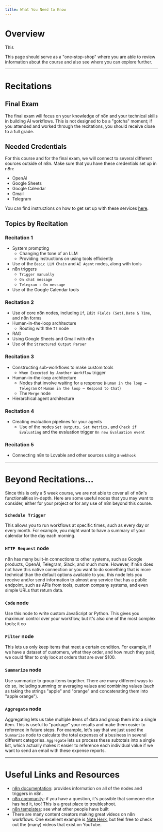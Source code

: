 ```yaml
---
title: What You Need to Know
---
```

# Overview

This 

This page should serve as a "one-stop-shop" where you are able to review information about the course and also see where you can explore further. 

---
# Recitations

## Final Exam

The final exam will focus on your knowledge of n8n and your technical skills in building AI workflows. This is not designed to be a "gotcha" moment; if you attended and worked through the recitations, you should receive close to a full grade. 
## Needed Credentials

For this course and for the final exam, we will connect to several different sources outside of n8n. Make sure that you have these credentials set up in n8n:

- OpenAI
- Google Sheets
- Google Calendar
- Gmail
- Telegram

You can find instructions on how to get set up with these services [here](access_instructions).
## Topics by Recitation
### Recitation 1
- System prompting
    - Changing the tone of an LLM
    - Providing instructions on using tools efficiently
- Use of the `Basic LLM Chain` and `AI Agent` nodes, along with tools
- n8n triggers 
	- `Trigger manually`
	- `On chat message`
	- `Telegram → On message`
- Use of the Google Calendar tools
### Recitation 2
- Use of core n8n nodes, including `If`, `Edit Fields (Set)`, `Date & Time`, and n8n forms
- Human-in-the-loop architecture
	- Routing with the `If` node
- RAG
- Using Google Sheets and Gmail with n8n
- Use of the `Structured Output Parser`
### Recitation 3
- Constructing sub-workflows to make custom tools
	- `When Executed by Another Workflow` trigger
- Human-in-the-loop architecture
	- Nodes that involve waiting for a response (`Human in the loop → Telegram` or  `Human in the loop → Respond to Chat`)
	- The `Merge` node
- Hierarchical agent architecture
### Recitation 4
- Creating evaluation pipelines for your agents
	- Use of the nodes `Set Outputs, Set Metrics,` and `Check if Evaluating` and the evaluation trigger `On new Evaluation event`
### Recitation 5
- Connecting n8n to Lovable and other sources using a `webhook`

---
# Beyond Recitations...

Since this is only a 5 week course, we are not able to cover all of n8n's functionalities in-depth. Here are some useful nodes that you may want to consider, either for your project or for any use of n8n beyond this course.

### `Schedule Trigger`

This allows you to run workflows at specific times, such as every day or every month. For example, you might want to have a summary of your calendar for the day each morning.

### `HTTP Request` node

 n8n has many built-in connections to other systems, such as Google products, OpenAI, Telegram, Slack, and much more. However, if n8n does not have this native connection or you want to do something that is more technical than the default options available to you, this node lets you receive and/or send information to almost any service that has a public endpoint, such as APIs from tools, custom company systems, and even simple URLs that return data. 
### `Code` node

Use this node to write custom JavaScript or Python. This gives you maximum control over your workflow, but it's also one of the most complex tools; it co
### `Filter` node

This lets us only keep items that meet a certain condition. For example, if we have a dataset of customers, what they order, and how much they paid, we could filter to only look at orders that are over $100. 
### `Summarize` node

Use summarize to group items together. There are many different ways to do so, including summing or averaging values and combining values (such as taking the strings "apple" and "orange" and concatenating them into "apple orange").
### `Aggregate` node

Aggregating lets us take multiple items of data and group them into a single item. This is useful to "package" your results and make them easier to reference in future steps. For example, let's say that we just used the `Summarize` node to calculate the total expenses of a business in several different categories. `Aggregate` lets us process these subtotals into a single list, which actually makes it easier to reference each individual value if we want to send an email with these expense reports.

---
# Useful Links and Resources
- [ n8n documentation](https://docs.n8n.io/): provides information on all of the nodes and triggers in n8n.
- [n8n community](https://community.n8n.io/): if you have a question, it's possible that someone else has had it, too! This is a great place to troubleshoot.
- [n8n templates](https://n8n.io/workflows/): see what other people have built
- There are many content creators making great videos on n8n workflows. One excellent example is [Nate Herk](https://www.youtube.com/@nateherk), but feel free to check out the (many) videos that exist on YouTube.